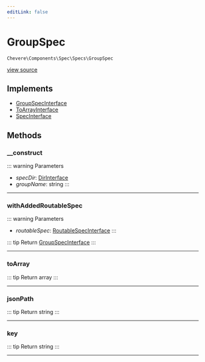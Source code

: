 ```yaml
---
editLink: false
---
```


# GroupSpec

`Chevere\Components\Spec\Specs\GroupSpec`

[view source](https://github.com/chevere/chevere/blob/master/src/Chevere/Components/Spec/Specs/GroupSpec.php)

## Implements

- [GroupSpecInterface](../../../Interfaces/Spec/Specs/GroupSpecInterface.md)
- [ToArrayInterface](../../../Interfaces/Common/ToArrayInterface.md)
- [SpecInterface](../../../Interfaces/Spec/SpecInterface.md)

## Methods

### __construct

::: warning Parameters
- *specDir*: [DirInterface](../../../Interfaces/Filesystem/DirInterface.md)
- *groupName*: string
:::

---

### withAddedRoutableSpec

::: warning Parameters
- *routableSpec*: [RoutableSpecInterface](../../../Interfaces/Spec/Specs/RoutableSpecInterface.md)
:::

::: tip Return
[GroupSpecInterface](../../../Interfaces/Spec/Specs/GroupSpecInterface.md)
:::

---

### toArray

::: tip Return
array
:::

---

### jsonPath

::: tip Return
string
:::

---

### key

::: tip Return
string
:::

---
